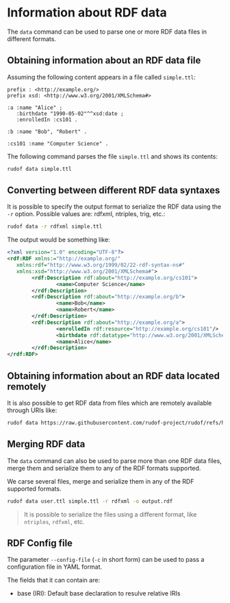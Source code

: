 # Information about RDF data

The `data` command can be used to parse one or more RDF data files in different formats.

## Obtaining information about an RDF data file

Assuming the following content appears in a file called `simple.ttl`:

```turtle
prefix : <http://example.org/>
prefix xsd: <http://www.w3.org/2001/XMLSchema#>

:a :name "Alice" ;
   :birthdate "1990-05-02"^^xsd:date ;
   :enrolledIn :cs101 .

:b :name "Bob", "Robert" .

:cs101 :name "Computer Science" .   
```

The following command parses the file `simple.ttl` and shows its contents:

```sh
rudof data simple.ttl
```

## Converting between different RDF data syntaxes

It is possible to specify the output format to serialize the RDF data using the `-r` option. Possible values are: rdfxml, ntriples, trig, etc.:

```sh
rudof data -r rdfxml simple.ttl
```

The output would be something like:

```xml
<?xml version="1.0" encoding="UTF-8"?>
<rdf:RDF xmlns:="http://example.org/" 
   xmlns:rdf="http://www.w3.org/1999/02/22-rdf-syntax-ns#" 
   xmlns:xsd="http://www.w3.org/2001/XMLSchema#">
        <rdf:Description rdf:about="http://example.org/cs101">
                <name>Computer Science</name>
        </rdf:Description>
        <rdf:Description rdf:about="http://example.org/b">
                <name>Bob</name>
                <name>Robert</name>
        </rdf:Description>
        <rdf:Description rdf:about="http://example.org/a">
                <enrolledIn rdf:resource="http://example.org/cs101"/>
                <birthdate rdf:datatype="http://www.w3.org/2001/XMLSchema#date">1990-05-02</birthdate>
                <name>Alice</name>
        </rdf:Description>
</rdf:RDF>
```

## Obtaining information about an RDF data located remotely

It is also possible to get RDF data from files which are remotely available through URIs like:

```sh
rudof data https://raw.githubusercontent.com/rudof-project/rudof/refs/heads/master/examples/simple.ttl
```

## Merging RDF data

The `data` command can also be used to parse more than one RDF data files, merge them and serialize them to any of the RDF formats supported.

We carse several files, merge and serialize them in any of the RDF supported formats.

```sh
rudof data user.ttl simple.ttl -r rdfxml -o output.rdf
```

> It is possible to serialize the files using a different format, like `ntriples`, `rdfxml`, etc.

## RDF Config file

The parameter `--config-file`  (`-c` in short form) can be used to pass a configuration file in YAML format.

The fields that it can contain are:

- base (IRI): Default base declaration to resulve relative IRIs
